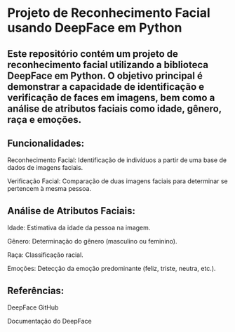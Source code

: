 <h1>Projeto de Reconhecimento Facial usando DeepFace em Python</h1>
<h2>Este repositório contém um projeto de reconhecimento facial utilizando a biblioteca DeepFace em Python.
  O objetivo principal é demonstrar a capacidade de identificação e verificação de faces em imagens, 
  bem como a análise de atributos faciais como idade, gênero, raça e emoções.</h2>

<h2>Funcionalidades:</h2>
Reconhecimento Facial: Identificação de indivíduos a partir de uma base de dados de imagens faciais.

Verificação Facial: Comparação de duas imagens faciais para determinar se pertencem à mesma pessoa.

<h2>Análise de Atributos Faciais:</h2>

Idade: Estimativa da idade da pessoa na imagem.

Gênero: Determinação do gênero (masculino ou feminino).

Raça: Classificação racial.

Emoções: Detecção da emoção predominante (feliz, triste, neutra, etc.).



<h2>Referências:</h2>

DeepFace GitHub

Documentação do DeepFace
